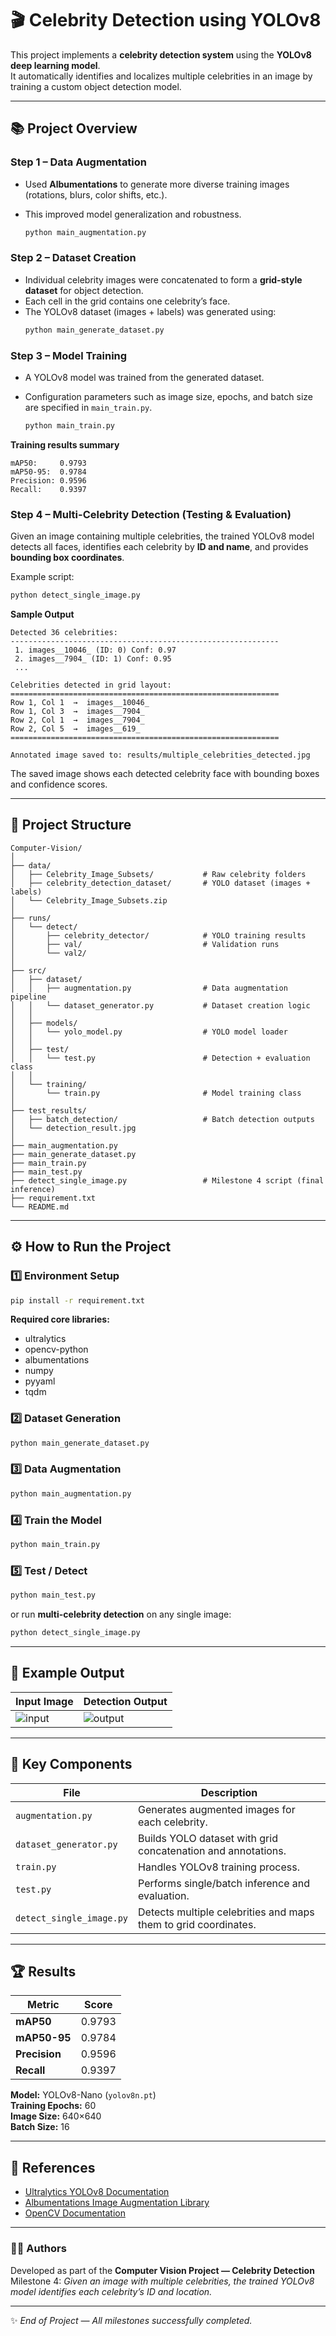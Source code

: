 # 🎬 Celebrity Detection using YOLOv8

This project implements a **celebrity detection system** using the **YOLOv8 deep learning model**.  
It automatically identifies and localizes multiple celebrities in an image by training a custom object detection model.

---

## 📚 Project Overview

### Step 1 – Data Augmentation

* Used **Albumentations** to generate more diverse training images (rotations, blurs, color shifts, etc.).
* This improved model generalization and robustness.

  ```bash
  python main_augmentation.py
  ```

### Step 2 – Dataset Creation
- Individual celebrity images were concatenated to form a **grid-style dataset** for object detection.
- Each cell in the grid contains one celebrity’s face.
- The YOLOv8 dataset (images + labels) was generated using:
  ```bash
  python main_generate_dataset.py
  ```

### Step 3 – Model Training

* A YOLOv8 model was trained from the generated dataset.
* Configuration parameters such as image size, epochs, and batch size are specified in `main_train.py`.

  ```bash
  python main_train.py
  ```

**Training results summary**

```
mAP50:     0.9793
mAP50-95:  0.9784
Precision: 0.9596
Recall:    0.9397
```

### Step 4 – Multi-Celebrity Detection (Testing & Evaluation)

Given an image containing multiple celebrities, the trained YOLOv8 model detects all faces, identifies each celebrity by **ID and name**, and provides **bounding box coordinates**.

Example script:

```bash
python detect_single_image.py
```

**Sample Output**

```
Detected 36 celebrities:
------------------------------------------------------------
 1. images__10046_ (ID: 0) Conf: 0.97
 2. images__7904_ (ID: 1) Conf: 0.95
 ...

Celebrities detected in grid layout:
============================================================
Row 1, Col 1  →  images__10046_
Row 1, Col 3  →  images__7904_
Row 2, Col 1  →  images__7904_
Row 2, Col 5  →  images__619_
============================================================

Annotated image saved to: results/multiple_celebrities_detected.jpg
```

The saved image shows each detected celebrity face with bounding boxes and confidence scores.

---

## 🧩 Project Structure

```
Computer-Vision/
│
├── data/
│   ├── Celebrity_Image_Subsets/           # Raw celebrity folders
│   ├── celebrity_detection_dataset/       # YOLO dataset (images + labels)
│   └── Celebrity_Image_Subsets.zip
│
├── runs/
│   └── detect/
│       ├── celebrity_detector/            # YOLO training results
│       ├── val/                           # Validation runs
│       └── val2/
│
├── src/
│   ├── dataset/
│   │   ├── augmentation.py                # Data augmentation pipeline
│   │   └── dataset_generator.py           # Dataset creation logic
│   │
│   ├── models/
│   │   └── yolo_model.py                  # YOLO model loader
│   │
│   ├── test/
│   │   └── test.py                        # Detection + evaluation class
│   │
│   └── training/
│       └── train.py                       # Model training class
│
├── test_results/
│   ├── batch_detection/                   # Batch detection outputs
│   └── detection_result.jpg
│
├── main_augmentation.py
├── main_generate_dataset.py
├── main_train.py
├── main_test.py
├── detect_single_image.py                 # Milestone 4 script (final inference)
├── requirement.txt
└── README.md
```

---

## ⚙️ How to Run the Project

### 1️⃣ Environment Setup

```bash
pip install -r requirement.txt
```

**Required core libraries:**

* ultralytics
* opencv-python
* albumentations
* numpy
* pyyaml
* tqdm

### 2️⃣ Dataset Generation

```bash
python main_generate_dataset.py
```

### 3️⃣ Data Augmentation

```bash
python main_augmentation.py
```

### 4️⃣ Train the Model

```bash
python main_train.py
```

### 5️⃣ Test / Detect

```bash
python main_test.py
```

or run **multi-celebrity detection** on any single image:

```bash
python detect_single_image.py
```

---

## 📸 Example Output

| Input Image                                             | Detection Output                             |
| ------------------------------------------------------- | -------------------------------------------- |
| ![input](test_results/batch_detection/sample_input.jpg) | ![output](test_results/detection_result.jpg) |

---

## 🧠 Key Components

| File                     | Description                                                     |
| ------------------------ | --------------------------------------------------------------- |
| `augmentation.py`        | Generates augmented images for each celebrity.                  |
| `dataset_generator.py`   | Builds YOLO dataset with grid concatenation and annotations.    |
| `train.py`               | Handles YOLOv8 training process.                                |
| `test.py`                | Performs single/batch inference and evaluation.                 |
| `detect_single_image.py` | Detects multiple celebrities and maps them to grid coordinates. |

---

## 🏆 Results

| Metric        | Score  |
| ------------- | ------ |
| **mAP50**     | 0.9793 |
| **mAP50-95**  | 0.9784 |
| **Precision** | 0.9596 |
| **Recall**    | 0.9397 |

**Model:** YOLOv8-Nano (`yolov8n.pt`)  
**Training Epochs:** 60  
**Image Size:** 640×640  
**Batch Size:** 16  

---

## 🧾 References

* [Ultralytics YOLOv8 Documentation](https://docs.ultralytics.com/)
* [Albumentations Image Augmentation Library](https://albumentations.ai/)
* [OpenCV Documentation](https://docs.opencv.org/)

---

### 👨‍💻 Authors

Developed as part of the **Computer Vision Project — Celebrity Detection**  
Milestone 4: *Given an image with multiple celebrities, the trained YOLOv8 model identifies each celebrity’s ID and location.*

---

✨ *End of Project — All milestones successfully completed.*
